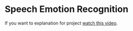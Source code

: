 # Speech Emotion Recognition

If you want to explanation for project [watch this video](https://www.youtube.com/watch?v=yvxpxcncSGs&t=41s).

